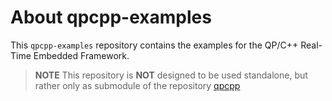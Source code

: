 # About qpcpp-examples
This `qpcpp-examples` repository contains the examples for the QP/C++ Real-Time Embedded Framework.

> **NOTE**
This repository is **NOT** designed to be used standalone, but rather only as submodule of the repository [qpcpp](https://github.com/QuantumLeaps/qpcpp)